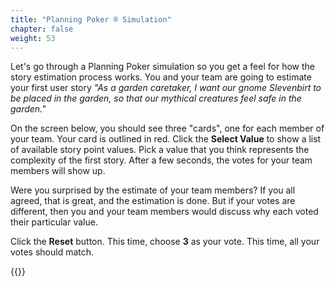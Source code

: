 ```yaml
---
title: "Planning Poker ® Simulation"
chapter: false
weight: 53
---
```


Let's go through a Planning Poker simulation so you get a feel for how the story estimation process works.  You and your team are going to estimate your first user story _"As a garden caretaker, I want our gnome Slevenbirt to be placed in the garden, so that our mythical creatures feel safe in the garden."_

On the screen below, you should see three "cards", one for each member of your team.  Your card is outlined in red.  Click the **Select Value** to show a list of available story point values.  Pick a value that you think represents the complexity of the first story.  After a few seconds, the votes for your team members will show up.

Were you surprised by the estimate of your team members?  If you all agreed, that is great, and the estimation is done.  But if your votes are different, then you and your team members would discuss why each voted their particular value.

Click the **Reset** button.  This time, choose **3** as your vote.  This time, all your votes should match.




{{<pen>}}
